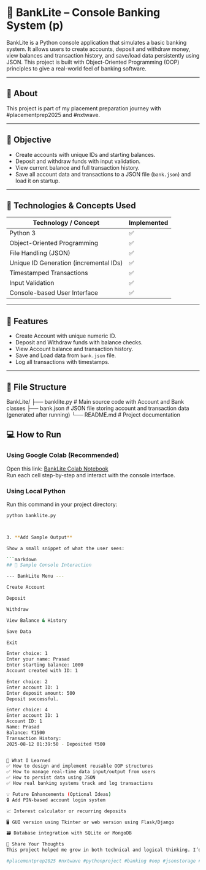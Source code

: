 # 🏦 BankLite – Console Banking System (p)

BankLite is a Python console application that simulates a basic banking system. It allows users to create accounts, deposit and withdraw money, view balances and transaction history, and save/load data persistently using JSON. This project is built with Object-Oriented Programming (OOP) principles to give a real-world feel of banking software.

---

## 📌 About

This project is part of my placement preparation journey with #placementprep2025 and #nxtwave.

---

## 🎯 Objective

- Create accounts with unique IDs and starting balances.
- Deposit and withdraw funds with input validation.
- View current balance and full transaction history.
- Save all account data and transactions to a JSON file (`bank.json`) and load it on startup.

---

## 🧰 Technologies & Concepts Used

| Technology / Concept          | Implemented |
|------------------------------|-------------|
| Python 3                     | ✅          |
| Object-Oriented Programming  | ✅          |
| File Handling (JSON)         | ✅          |
| Unique ID Generation (incremental IDs) | ✅          |
| Timestamped Transactions     | ✅          |
| Input Validation             | ✅          |
| Console-based User Interface | ✅          |

---

## 🚀 Features

- Create Account with unique numeric ID.
- Deposit and Withdraw funds with balance checks.
- View Account balance and transaction history.
- Save and Load data from `bank.json` file.
- Log all transactions with timestamps.

---

## 📂 File Structure

BankLite/
├── banklite.py # Main source code with Account and Bank classes
├── bank.json # JSON file storing account and transaction data (generated after running)
└── README.md # Project documentation 

## 💻 How to Run

### Using Google Colab (Recommended)

Open this link: [BankLite Colab Notebook](https://colab.research.google.com/drive/1SwCCw6C3d_7Sfkx10kKNRRPhbHHB7Xyq?usp=sharing)  
Run each cell step-by-step and interact with the console interface.

### Using Local Python

Run this command in your project directory:

```bash
python banklite.py



3. **Add Sample Output**

Show a small snippet of what the user sees:

```markdown
## 📸 Sample Console Interaction

--- BankLite Menu ---

Create Account

Deposit

Withdraw

View Balance & History

Save Data

Exit

Enter choice: 1
Enter your name: Prasad
Enter starting balance: 1000
Account created with ID: 1

Enter choice: 2
Enter account ID: 1
Enter deposit amount: 500
Deposit successful.

Enter choice: 4
Enter account ID: 1
Account ID: 1
Name: Prasad
Balance: ₹1500
Transaction History:
2025-08-12 01:39:50 - Deposited ₹500


📘 What I Learned
✅ How to design and implement reusable OOP structures
✅ How to manage real-time data input/output from users
✅ How to persist data using JSON
✅ How real banking systems track and log transactions

💡 Future Enhancements (Optional Ideas)
🔒 Add PIN-based account login system

📈 Interest calculator or recurring deposits

🖥️ GUI version using Tkinter or web version using Flask/Django

🗃️ Database integration with SQLite or MongoDB

📢 Share Your Thoughts
This project helped me grow in both technical and logical thinking. I’d love your feedback, suggestions, or even collaboration ideas!

#placementprep2025 #nxtwave #pythonproject #banking #oop #jsonstorage #filehandling #consoleapp
